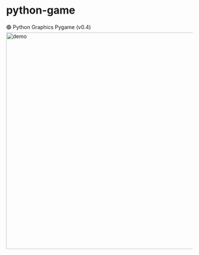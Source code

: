 # python-game

🟢 Python Graphics Pygame (v0.4)
<img width="586" alt="demo" src="https://github.com/vtonu/python-game/assets/56773210/276f240d-ba37-4e6c-8a9b-115b43e9e95a">